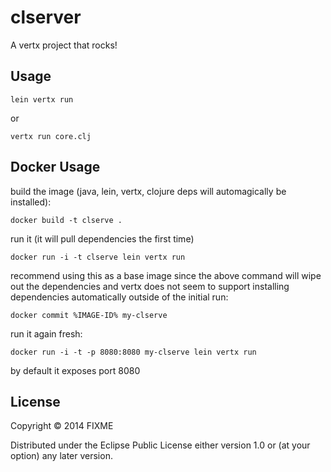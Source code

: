 # clserver

A vertx project that rocks!

## Usage

```lein vertx run```

or

```vertx run core.clj```

## Docker Usage

build the image (java, lein, vertx, clojure deps will automagically be installed):

```docker build -t clserve .```
  
run it (it will pull dependencies the first time)

  ```docker run -i -t clserve lein vertx run```

recommend using this as a base image since the above command will wipe out the dependencies and vertx does not seem to support installing dependencies automatically outside of the initial run:

  ```docker commit %IMAGE-ID% my-clserve```

run it again fresh:

  ```docker run -i -t -p 8080:8080 my-clserve lein vertx run```

by default it exposes port 8080

## License

Copyright © 2014 FIXME

Distributed under the Eclipse Public License either version 1.0 or (at
your option) any later version.
